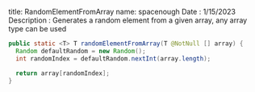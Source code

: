 title: RandomElementFromArray
name: spacenough
Date : 1/15/2023 
Description : Generates a random element from a given array, any array type can be used


```java
public static <T> T randomElementFromArray(T @NotNull [] array) {
  Random defaultRandom = new Random();
  int randomIndex = defaultRandom.nextInt(array.length);

  return array[randomIndex];
}
```
